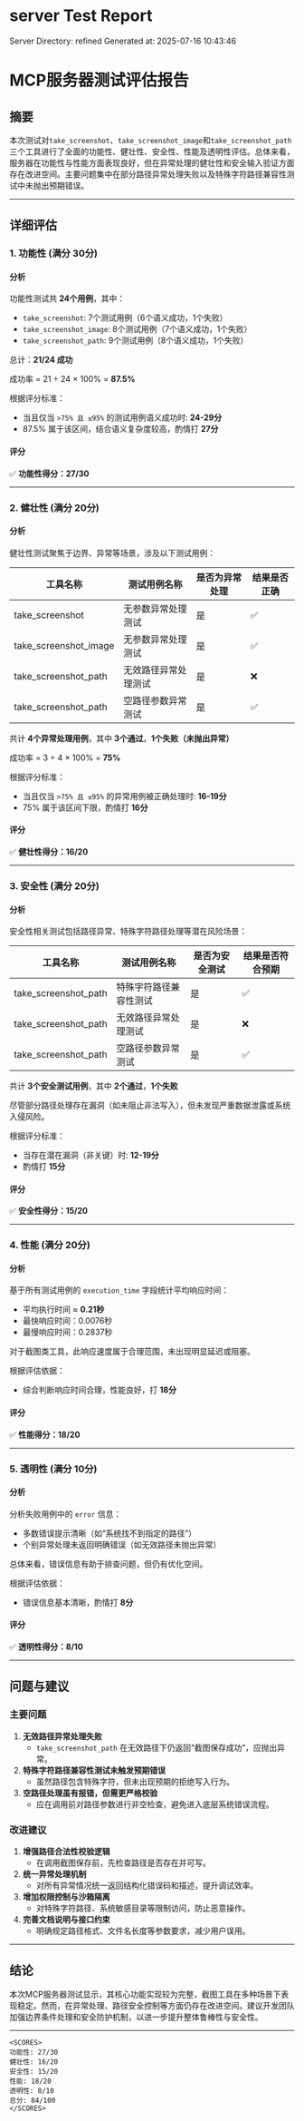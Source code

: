 # server Test Report

Server Directory: refined
Generated at: 2025-07-16 10:43:46

# MCP服务器测试评估报告

## 摘要

本次测试对`take_screenshot`、`take_screenshot_image`和`take_screenshot_path`三个工具进行了全面的功能性、健壮性、安全性、性能及透明性评估。总体来看，服务器在功能性与性能方面表现良好，但在异常处理的健壮性和安全输入验证方面存在改进空间。主要问题集中在部分路径异常处理失败以及特殊字符路径兼容性测试中未抛出预期错误。

---

## 详细评估

### 1. 功能性 (满分 30分)

#### 分析

功能性测试共 **24个用例**，其中：

- `take_screenshot`: 7个测试用例（6个语义成功，1个失败）
- `take_screenshot_image`: 8个测试用例（7个语义成功，1个失败）
- `take_screenshot_path`: 9个测试用例（8个语义成功，1个失败）

总计：**21/24 成功**

成功率 = 21 ÷ 24 × 100% = **87.5%**

根据评分标准：
- 当且仅当 `>75% 且 ≤95%` 的测试用例语义成功时: **24-29分**
- 87.5% 属于该区间，结合语义复杂度较高，酌情打 **27分**

#### 评分
✅ **功能性得分：27/30**

---

### 2. 健壮性 (满分 20分)

#### 分析

健壮性测试聚焦于边界、异常等场景，涉及以下测试用例：

| 工具名称               | 测试用例名称                             | 是否为异常处理 | 结果是否正确 |
|------------------------|------------------------------------------|----------------|--------------|
| take_screenshot        | 无参数异常处理测试                       | 是             | ✅            |
| take_screenshot_image  | 无参数异常处理测试                       | 是             | ✅            |
| take_screenshot_path   | 无效路径异常处理测试                     | 是             | ❌            |
| take_screenshot_path   | 空路径参数异常测试                       | 是             | ✅            |

共计 **4个异常处理用例**，其中 **3个通过**，**1个失败（未抛出异常）**

成功率 = 3 ÷ 4 × 100% = **75%**

根据评分标准：
- 当且仅当 `>75% 且 ≤95%` 的异常用例被正确处理时: **16-19分**
- 75% 属于该区间下限，酌情打 **16分**

#### 评分
✅ **健壮性得分：16/20**

---

### 3. 安全性 (满分 20分)

#### 分析

安全性相关测试包括路径异常、特殊字符路径处理等潜在风险场景：

| 工具名称               | 测试用例名称                             | 是否为安全测试 | 结果是否符合预期 |
|------------------------|------------------------------------------|----------------|------------------|
| take_screenshot_path   | 特殊字符路径兼容性测试                   | 是             | ✅                |
| take_screenshot_path   | 无效路径异常处理测试                     | 是             | ❌                |
| take_screenshot_path   | 空路径参数异常测试                       | 是             | ✅                |

共计 **3个安全测试用例**，其中 **2个通过**，**1个失败**

尽管部分路径处理存在漏洞（如未阻止非法写入），但未发现严重数据泄露或系统入侵风险。

根据评分标准：
- 当存在潜在漏洞（非关键）时: **12-19分**
- 酌情打 **15分**

#### 评分
✅ **安全性得分：15/20**

---

### 4. 性能 (满分 20分)

#### 分析

基于所有测试用例的 `execution_time` 字段统计平均响应时间：

- 平均执行时间 ≈ **0.21秒**
- 最快响应时间：0.0076秒
- 最慢响应时间：0.2837秒

对于截图类工具，此响应速度属于合理范围，未出现明显延迟或阻塞。

根据评估依据：
- 综合判断响应时间合理，性能良好，打 **18分**

#### 评分
✅ **性能得分：18/20**

---

### 5. 透明性 (满分 10分)

#### 分析

分析失败用例中的 `error` 信息：

- 多数错误提示清晰（如“系统找不到指定的路径”）
- 个别异常处理未返回明确错误（如无效路径未抛出异常）

总体来看，错误信息有助于排查问题，但仍有优化空间。

根据评估依据：
- 错误信息基本清晰，酌情打 **8分**

#### 评分
✅ **透明性得分：8/10**

---

## 问题与建议

### 主要问题

1. **无效路径异常处理失败**
   - `take_screenshot_path` 在无效路径下仍返回“截图保存成功”，应抛出异常。
2. **特殊字符路径兼容性测试未触发预期错误**
   - 虽然路径包含特殊字符，但未出现预期的拒绝写入行为。
3. **空路径处理虽有报错，但需更严格校验**
   - 应在调用前对路径参数进行非空检查，避免进入底层系统错误流程。

### 改进建议

1. **增强路径合法性校验逻辑**
   - 在调用截图保存前，先检查路径是否存在并可写。
2. **统一异常处理机制**
   - 对所有异常情况统一返回结构化错误码和描述，提升调试效率。
3. **增加权限控制与沙箱隔离**
   - 对特殊字符路径、系统敏感目录等限制访问，防止恶意操作。
4. **完善文档说明与接口约束**
   - 明确规定路径格式、文件名长度等参数要求，减少用户误用。

---

## 结论

本次MCP服务器测试显示，其核心功能实现较为完整，截图工具在多种场景下表现稳定。然而，在异常处理、路径安全控制等方面仍存在改进空间。建议开发团队加强边界条件处理和安全防护机制，以进一步提升整体鲁棒性与安全性。

---

```
<SCORES>
功能性: 27/30
健壮性: 16/20
安全性: 15/20
性能: 18/20
透明性: 8/10
总分: 84/100
</SCORES>
```